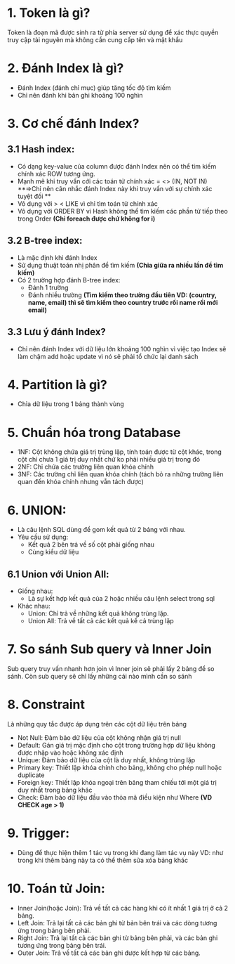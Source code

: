 # 1. Token là gì?
Token là đoạn mã được sinh ra từ phía server sử dụng để xác thực quyền truy cập tài nguyên mà không cần cung cấp tên và mật khẩu

# 2. Đánh Index là gì? 
- Đánh Index (đánh chỉ mục) giúp tăng tốc độ tìm kiếm
- Chỉ nên đánh khi bản ghi khoảng 100 nghìn

# 3. Cơ chế đánh Index? 
## 3.1 Hash index: 
- Có dạng key-value của column được đánh Index nên có thể tìm kiếm chính xác ROW tương ứng. 
- Mạnh mẽ khi truy vấn cới các toán tử chính xác = <> (IN, NOT IN) **=>Chỉ nên cân nhắc đánh Index này khi truy vấn với sự chính xác tuyệt đối **
- Vô dụng với > < LIKE vì chỉ tìm toán tử chính xác
- Vô dụng với ORDER BY vì Hash không thể tìm kiếm các phần tử tiếp theo trong Order **(Chỉ foreach được chứ không for i)**
## 3.2 B-tree index:
- Là mặc định khi đánh Index
- Sử dụng thuật toán nhị phân để tìm kiếm **(Chia giữa ra nhiều lần để tìm kiếm)**
- Có 2 trường hợp đánh B-tree index:
  - Đánh 1 trường
  - Đánh nhiều trường **(Tìm kiếm theo trường đầu tiên VD: (country, name, email) thì sẽ tìm kiếm theo country trước rồi name rồi mới email)**
## 3.3 Lưu ý đánh Index? 
- Chỉ nên đánh Index với dữ liệu lớn khoảng 100 nghìn vì việc tạo Index sẽ làm chậm add hoặc update vì nó sẽ phải tổ chức lại danh sách

# 4. Partition là gì? 
- Chỉa dữ liệu trong 1 bảng thành vùng

# 5. Chuẩn hóa trong Database
- 1NF: Cột không chứa giá trị trùng lặp, tính toán được từ cột khác, trong cột chỉ chưa 1 giá trị duy nhất chứ ko phải nhiều giá trị trong đó
- 2NF: Chỉ chứa các trường liên quan khóa chính
- 3NF: Các trường chỉ liên quan khóa chính (tách bỏ ra những trường liên quan đến khóa chính nhưng vẫn tách được)

# 6. UNION: 
- Là câu lệnh SQL dùng để gom kết quả từ 2 bảng với nhau.
- Yêu cầu sử dụng: 
  - Kết quả 2 bên trả về số cột phải giống nhau
  - Cùng kiểu dữ liệu
## 6.1 Union với Union All: 
  - Giống nhau:
	  - Là sự kết hợp kết quả của 2 hoặc nhiều câu lệnh select trong sql
  - Khác nhau:
	  - Union: Chỉ trả về những kết quả không trùng lặp.
	  - Union All: Trả về tất cả các kết quả kể cả trùng lặp
 
  
# 7. So sánh Sub query và Inner Join
Sub query truy vấn nhanh hơn join vì Inner join sẽ phải lấy 2 bảng để so sánh. Còn sub query sẽ chỉ lấy những cái nào mình cần so sánh

# 8. Constraint
Là những quy tắc được áp dụng trên các cột dữ liệu trên bảng
- Not Null: Đảm bảo dữ liệu của cột không nhận giá trị null
- Default: Gán giá trị mặc định cho cột trong trường hợp dữ liệu không được nhập vào hoặc không xác định
- Unique: Đảm bảo dữ liệu của cột là duy nhất, không trùng lặp
- Primary key: Thiết lập khóa chính cho bảng, không cho phép null hoặc duplicate
- Foreign key: Thiết lập khóa ngoại trên bảng tham chiếu tới một giá trị duy nhất trong bảng khác
- Check: Đảm bảo dữ liệu đầu vào thỏa mã điều kiện như Where **(VD CHECK age > 1)**

# 9. Trigger:
- Dùng để thực hiện thêm 1 tác vụ trong khi đang làm tác vụ này VD: như trong khi thêm bảng này ta có thể thêm sửa xóa bảng khác

# 10. Toán tử Join:
- Inner Join(hoặc Join): Trả về tất cả các hàng khi có ít nhất 1 giá trị  ở cả 2 bảng.
- Left Join: Trả lại tất cả các bản ghi từ bản bên trái và các dòng tương ứng trong bảng bên phải.
- Right Join: Trả lại tất cả các bản ghi từ bảng bên phải, và các bản ghi tương ứng trong  bảng bên trái.
- Outer Join: Trả về tất cả các bản ghi được kết hợp từ các bảng.
